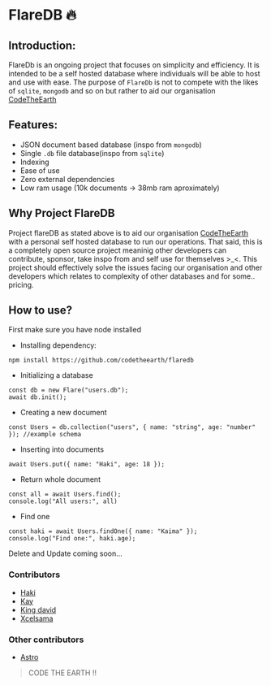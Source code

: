 # FlareDB 🔥
## Introduction:

FlareDb is an ongoing project  that focuses on simplicity and efficiency. It is intended to be a self hosted database where individuals will be able to host and use with ease. The purpose of  `FlareDb` is not to compete with the likes of `sqlite`, `mongodb` and so on but rather to aid our organisation [CodeTheEarth](https://github.com/CodeTheEarth)

## Features:
- JSON document based database (inspo from `mongodb`) 
- Single `.db` file database(inspo from `sqlite`)
- Indexing
- Ease of use
- Zero external dependencies
- Low ram usage (10k documents -> 38mb ram aproximately)
## Why Project FlareDB
Project flareDB as stated above is to aid our organisation [CodeTheEarth](https://github.com/CodeTheEarth) with a personal self hosted database to run our operations. That said, this is a completely open source project meaninig other developers can contribute, sponsor, take inspo from and self use for themselves >_<. This project should effectively solve the issues facing our organisation and other developers which relates to complexity of other databases and for some.. pricing.

## How to use?
First make sure you have node installed

- Installing dependency:
```
npm install https://github.com/codetheearth/flaredb
```
- Initializing a database
```
const db = new Flare("users.db");
await db.init();
```
- Creating a new document
```
const Users = db.collection("users", { name: "string", age: "number" }); //example schema
```
- Inserting into documents
```
await Users.put({ name: "Haki", age: 18 });
```
- Return whole document
```
const all = await Users.find();
console.log("All users:", all)
```
- Find one
```
const haki = await Users.findOne({ name: "Kaima" });
console.log("Find one:", haki.age);
```
Delete and Update coming soon...

### Contributors
- [Haki](https://github.com/hakisolos)
- [Kay](https://github.com/Kay-design3)
- [King david](https://github.com/KING-DAVIDX)
- [Xcelsama](https://github.com/Xcelsama)

### Other contributors
- [Astro](https://github.com/astrox11)

> CODE THE EARTH !!